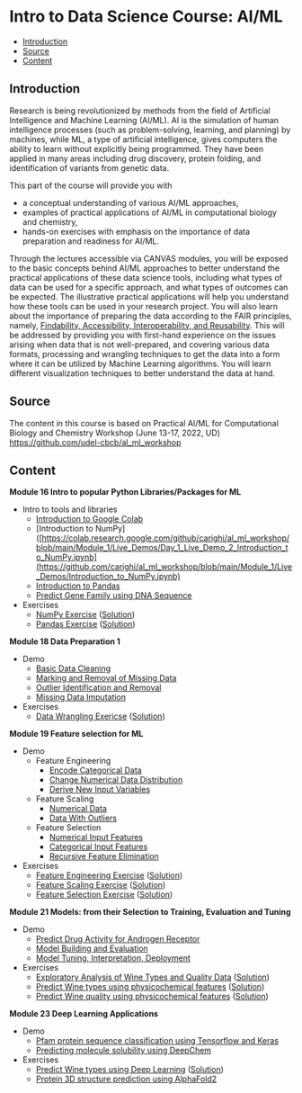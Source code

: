 # Intro to Data Science Course: AI/ML
  - [Introduction](#introduction)
  - [Source](#source)
  - [Content](#content)

## Introduction
Research is being revolutionized by methods from the field of Artificial Intelligence and Machine Learning (AI/ML). AI is the simulation of human intelligence processes (such as problem-solving, learning, and planning) by machines, while ML, a type of artificial intelligence, gives computers the ability to learn without explicitly being programmed. They have been applied in many areas including drug discovery, protein folding, and identification of variants from genetic data.

This part of the course will provide you with

- a conceptual understanding of various AI/ML approaches,
- examples of practical applications of AI/ML in computational biology and chemistry,
- hands-on exercises with emphasis on the importance of data preparation and readiness for AI/ML.

Through the lectures accessible via CANVAS modules, you will be exposed to the basic concepts behind AI/ML approaches to better understand the practical applications of these data science tools, including what types of data can be used for a specific approach, and what types of outcomes can be expected. The illustrative practical applications will help you understand how these tools can be used in your research project. You will also learn about the importance of preparing the data according to the FAIR principles, namely, [Findability, Accessibility, Interoperability, and Reusability](https://pubmed.ncbi.nlm.nih.gov/26978244/). This will be addressed by providing you with first-hand experience on the issues arising when data that is not well-prepared, and covering various data formats, processing and wrangling techniques to get the data into a form where it can be utilized by Machine Learning algorithms. You will learn different visualization techniques to better understand the data at hand.

## Source

The content in this course is based on Practical AI/ML for Computational Biology and Chemistry Workshop (June 13-17, 2022, UD)
https://github.com/udel-cbcb/al_ml_workshop

## Content

<b>Module 16 Intro to popular Python Libraries/Packages for ML</b>

- Intro to tools and libraries
  - [Introduction to Google Colab](https://colab.research.google.com/github/carighi/al_ml_workshop/blob/main/Module_1/Live_Demos/Day_1_Live_Demo_1_Introduction_to_Google_Colab.ipynb)
  - [Introduction to NumPy]([https://colab.research.google.com/github/carighi/al_ml_workshop/blob/main/Module_1/Live_Demos/Day_1_Live_Demo_2_Introduction_to_NumPy.ipynb](https://github.com/carighi/al_ml_workshop/blob/main/Module_1/Live_Demos/Introduction_to_NumPy.ipynb)
  - [Introduction to Pandas](https://colab.research.google.com/github/carighi/al_ml_workshop/blob/main/Module_1/Live_Demos/Day_1_Live_Demo_3_Introduction_to_Pandas.ipynb)
  - [Predict Gene Family using DNA Sequence](https://colab.research.google.com/github/carighi/al_ml_workshop/blob/main/Module_1//Live_Demos/Day_1_Live_Demo_4_Predict_Gene_Family_Using_DNA_Sequence.ipynb)
- Exercises
  - [NumPy Exercise](https://colab.research.google.com/github/carighi/al_ml_workshop/blob/main/Module_1/Exercises/Day_1_Exercise_NumPy.ipynb) ([Solution](https://colab.research.google.com/github/carighi/al_ml_workshop/blob/main/Module_1/Exercises/Day_1_Exercise_NumPy_Solution.ipynb))
  - [Pandas Exercise](https://colab.research.google.com/github/carighi/al_ml_workshop/blob/main/Module_1/Exercises/Day_1_Exercise_Pandas.ipynb) ([Solution](https://colab.research.google.com/github/carighi/al_ml_workshop/blob/main/Module_1/Exercises/Day_1_Exercise_Pandas_Solution.ipynb))

<b>Module 18 Data Preparation 1</b>
- Demo
  - [Basic Data Cleaning](https://colab.research.google.com/github/carighi/al_ml_workshop/blob/main/Day_2/Live_Demos/Day_2_Live_Demo_1_Basic_Data_Cleaning.ipynb)
  - [Marking and Removal of Missing Data](https://colab.research.google.com/github/carighi/al_ml_workshop/blob/main/Day_2/Live_Demos/Day_2_Live_Demo_2_Mark_and_Remove_Missing_Data.ipynb)
  - [Outlier Identification and Removal](https://colab.research.google.com/github/carighi/al_ml_workshop/blob/main/Day_2/Live_Demos/Day_2_Live_Demo_3_Outlier_Identification_and_Removal.ipynb)
  - [Missing Data Imputation](https://colab.research.google.com/github/carighi/al_ml_workshop/blob/main/Day_2/Live_Demos/Day_2_Live_Demo_4_Missing_Data_Imputation.ipynb)
- Exercises
  - [Data Wrangling Exericse](https://colab.research.google.com/github/carighi/al_ml_workshop/blob/main/Day_2/Exercises/Day_2_Exercise_Data_Wrangling.ipynb) ([Solution](https://colab.research.google.com/github/carighi/al_ml_workshop/blob/main/Day_2/Exercises/Day_2_Exercise_Data_Wrangling_Solution.ipynb))

<b>Module 19 Feature selection for ML</b>
- Demo
  - Feature Engineering
    - [Encode Categorical Data](https://colab.research.google.com/github/carighi/al_ml_workshop/blob/main/Day_3/Live_Demos/Day_3_Live_Demo_1_Feature_Engineering_Encode_Categorical_Data.ipynb)
    - [Change Numerical Data Distribution](https://colab.research.google.com/github/carighi/al_ml_workshop/blob/main/Day_3/Live_Demos/Day_3_Live_Demo_2_Feature_Engineering_Change_Numerical_Data_Distributions.ipynb)
    - [Derive New Input Variables](https://colab.research.google.com/github/carighi/al_ml_workshop/blob/main/Day_3/Live_Demos/Day_3_Live_Demo_3_Feature_Engineering_Derive_New_Input_Variables.ipynb)
  - Feature Scaling
    - [Numerical Data](https://colab.research.google.com/github/carighi/al_ml_workshop/blob/main/Day_3/Live_Demos/Day_3_LIve_Demo_4_Feature_Scaling_Numerical_Data.ipynb)
    - [Data With Outliers](https://colab.research.google.com/github/carighi/al_ml_workshop/blob/main/Day_3/Live_Demos/Day_3_Live_Demo_5_Feature_Scaling_Data_with_Outliers.ipynb)
  - Feature Selection
    - [Numerical Input Features](https://colab.research.google.com/github/carighi/al_ml_workshop/blob/main/Day_3/Live_Demos/Day_3_Live_Demo_6_Feature_Selection_Categorical_Input_Features.ipynb)
    - [Categorical Input Features](https://colab.research.google.com/github/carighi/al_ml_workshop/blob/main/Day_3/Live_Demos/Day_3_LIve_Demo_7_Feature_Selection_Numerical_Input_Features.ipynb)
    - [Recursive Feature Elimination](https://colab.research.google.com/github/carighi/al_ml_workshop/blob/main/Day_3/Live_Demos/Day_3_Live_Demo_8_Feature_Selection_Recursive_Feature_Elimination.ipynb)
- Exercises
  - [Feature Engineering Exercise](https://colab.research.google.com/github/carighi/al_ml_workshop/blob/main/Day_3/Exercises/Day_3_Exercise_Feature_Engineering.ipynb) ([Solution](https://colab.research.google.com/github/carighi/al_ml_workshop/blob/main/Day_3/Exercises/Day_3_Exercise_Feature_Engineering_Solution.ipynb))
  - [Feature Scaling Exercise](https://colab.research.google.com/github/carighi/al_ml_workshop/blob/main/Day_3/Exercises/Day_3_Exercise_Feature_Scaling.ipynb) ([Solution](https://colab.research.google.com/github/carighi/al_ml_workshop/blob/main/Day_3/Exercises/Day_3_Exercise_Feature_Scaling_Solution.ipynb))
  - [Feature Selection Exercise](https://colab.research.google.com/github/carighi/al_ml_workshop/blob/main/Day_3/Exercises/Day_3_Exericse_Feature_Selection.ipynb) ([Solution](https://colab.research.google.com/github/carighi/al_ml_workshop/blob/main/Day_3/Exercises/Day_3_Exericse_Feature_Selection_Solution.ipynb))

<b>Module 21 Models: from their Selection to Training, Evaluation and Tuning</b>
- Demo
  - [Predict Drug Activity for Androgen Receptor](https://colab.research.google.com/github/carighi/al_ml_workshop/blob/main/Day_4/Live_Demos/Day_4_Live_Demo_1_Predict_Drug_Activity_for_Androgen_Receptor.ipynb)
  - [Model Building and Evaluation](https://colab.research.google.com/github/carighi/al_ml_workshop/blob/main/Day_4/Live_Demos/Day_4_Live_Demo_2_Model_Building_and_Evaluation.ipynb)
  - [Model Tuning, Interpretation, Deployment](https://colab.research.google.com/github/carighi/al_ml_workshop/blob/main/Day_4/Live_Demos/Day_4_Live_Demo_3_Model_Tunning_Interpretation_Deployment.ipynb)
- Exercises
  - [Exploratory Analysis of Wine Types and Quality Data](https://colab.research.google.com/github/carighi/al_ml_workshop/blob/main/Day_4/Exercises/Day_4_Exercise_1_Exploratory_Analysis_of_Wine_Types_and_Quality_Data.ipynb) ([Solution](https://colab.research.google.com/github/carighi/al_ml_workshop/blob/main/Day_4/Exercises/Day_4_Exercise_1_Exploratory_Analysis_of_Wine_Types_and_Quality_Data_Solution.ipynb))
  - [Predict Wine types using physicochemical features](https://colab.research.google.com/github/carighi/al_ml_workshop/blob/main/Day_4/Exercises/Day_4_Exercise_2_Predicting_Wine_Types.ipynb) ([Solution](https://colab.research.google.com/github/carighi/al_ml_workshop/blob/main/Day_4/Exercises/Day_4_Exercise_2_Predicting_Wine_Types_Solution.ipynb))
  - [Predict Wine quality using physicochemical features](https://colab.research.google.com/github/carighi/al_ml_workshop/blob/main/Day_4/Exercises/Day_4_Exercise_3_Predicting_Wine_Quality.ipynb) ([Solution](https://colab.research.google.com/github/carighi/al_ml_workshop/blob/main/Day_4/Exercises/Day_4_Exercise_3_Predicting_Wine_Quality_Solution.ipynb))

<b>Module 23 Deep Learning Applications</b>
- Demo
  - [Pfam protein sequence classification using Tensorflow and Keras](https://colab.research.google.com/github/carighi/al_ml_workshop/blob/main/Day_5/Live_Demos/Day_5_Live_Demo_1_Pfam_Protein_Sequence_Classification_with_Tensorflow_Keras.ipynb)
  - [Predicting molecule solubility using DeepChem](https://colab.research.google.com/github/carighi/al_ml_workshop/blob/main/Day_5/Live_Demos/Day_5_Live_Demo_2_Predicting_the_Solubility_of_Small_Molecules.ipynb)
- Exercises
  - [Predict Wine types using Deep Learning](https://colab.research.google.com/github/carighi/al_ml_workshop/blob/main/Day_5/Exercises/Day_5_Exercise_1_Predicting_Wine_Types_Deep_Learing.ipynb) ([Solution](Day_5/Exercises/Day_5_Exercise_1_Predicting_Wine_Types_Deep_Learing_Solution.ipynb))
  - [Protein 3D structure prediction using AlphaFold2](https://colab.research.google.com/github/deepmind/alphafold/blob/main/notebooks/AlphaFold.ipynb)


